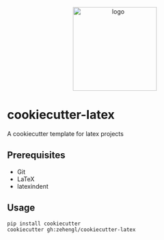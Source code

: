 <div align="center">
    <img src="https://cdn4.iconfinder.com/data/icons/cookie-flat-color-2/512/1-512.png" alt="logo" height="196">
</div>

# cookiecutter-latex

A cookiecutter template for latex projects

## Prerequisites

- Git
- LaTeX
- latexindent

## Usage

    pip install cookiecutter
    cookiecutter gh:zehengl/cookiecutter-latex
